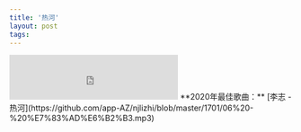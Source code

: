 ```yaml
---
title: '热河'
layout: post
tags: 
---
```


<iframe src="https://open.spotify.com/embed/track/5XaCwy5ZR6exjlVj23okKz" width="300" height="80" frameborder="0" allowtransparency="true" allow="encrypted-media"></iframe>
**2020年最佳歌曲：** [李志 - 热河](https://github.com/app-AZ/njlizhi/blob/master/1701/06%20-%20%E7%83%AD%E6%B2%B3.mp3)



